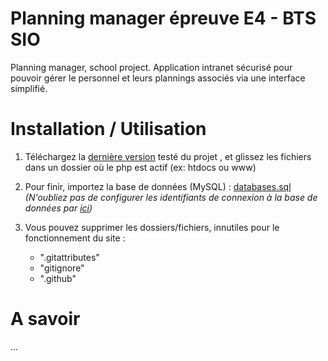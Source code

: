 # Planning manager épreuve E4 - BTS SIO
Planning manager, school project. Application intranet sécurisé pour pouvoir gérer le personnel et leurs plannings associés via une interface simplifié.

# Installation / Utilisation 

1) Téléchargez la  [dernière version](https://github.com/epreuve-e4-quentin/planning-manager/releases/latest) testé du projet , et glissez les fichiers dans un dossier où le php est actif (ex: htdocs ou www)
    
2) Pour finir, importez la base de données (MySQL) : 
[databases.sql](https://raw.githubusercontent.com/epreuve-e4-quentin/planning-manager/main/private/database/planning-e4.sql)
_(N'oubliez pas de configurer les identifiants de connexion à la base de données par [ici](https://github.com/epreuve-e4-quentin/planning-manager/blob/main/.env#L31))_

3) Vous pouvez supprimer les dossiers/fichiers, innutiles pour le fonctionnement du site : 
    - ".gitattributes"
    - "gitignore"
    - ".github"
    
# A savoir
...
